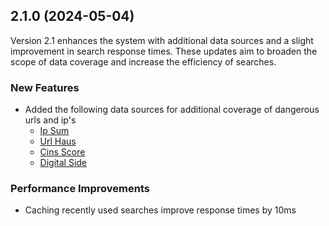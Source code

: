 ## 2.1.0 (2024-05-04)

Version 2.1 enhances the system with additional data sources and a slight improvement in search response times. These updates aim to broaden the scope of data coverage and increase the efficiency of searches.

### New Features

* Added the following data sources for additional coverage of dangerous urls and ip's
  * [Ip Sum](https://github.com/stamparm/ipsum/tree/master)
  * [Url Haus](https://urlhaus.abuse.ch/ "Url Haus")
  * [Cins Score](https://cinsscore.com/ "Cins Score")
  * [Digital Side](https://osint.digitalside.it/ "Digital Side")

### Performance Improvements

* Caching recently used searches improve response times by 10ms

